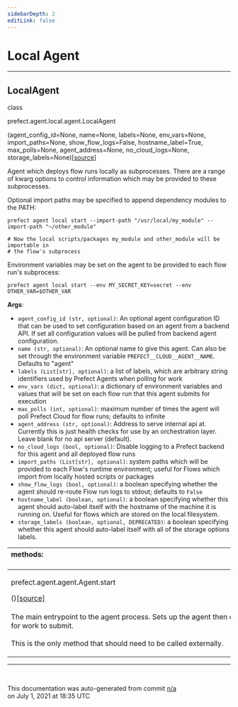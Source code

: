 ```yaml
---
sidebarDepth: 2
editLink: false
---
```

# Local Agent
---
 ## LocalAgent
 <div class='class-sig' id='prefect-agent-local-agent-localagent'><p class="prefect-sig">class </p><p class="prefect-class">prefect.agent.local.agent.LocalAgent</p>(agent_config_id=None, name=None, labels=None, env_vars=None, import_paths=None, show_flow_logs=False, hostname_label=True, max_polls=None, agent_address=None, no_cloud_logs=None, storage_labels=None)<span class="source"><a href="https://github.com/PrefectHQ/prefect/blob/master/src/prefect/agent/local/agent.py#L16">[source]</a></span></div>

Agent which deploys flow runs locally as subprocesses. There are a range of kwarg options to control information which may be provided to these subprocesses.

Optional import paths may be specified to append dependency modules to the PATH: 
```
prefect agent local start --import-path "/usr/local/my_module" --import-path "~/other_module"

# Now the local scripts/packages my_module and other_module will be importable in
# the flow's subprocess

```

Environment variables may be set on the agent to be provided to each flow run's subprocess: 
```
prefect agent local start --env MY_SECRET_KEY=secret --env OTHER_VAR=$OTHER_VAR

```

**Args**:     <ul class="args"><li class="args">`agent_config_id (str, optional)`: An optional agent configuration ID that can be used to set         configuration based on an agent from a backend API. If set all configuration values will be         pulled from backend agent configuration.     </li><li class="args">`name (str, optional)`: An optional name to give this agent. Can also be set through         the environment variable `PREFECT__CLOUD__AGENT__NAME`. Defaults to "agent"     </li><li class="args">`labels (List[str], optional)`: a list of labels, which are arbitrary string         identifiers used by Prefect Agents when polling for work     </li><li class="args">`env_vars (dict, optional)`: a dictionary of environment variables and values that will         be set on each flow run that this agent submits for execution     </li><li class="args">`max_polls (int, optional)`: maximum number of times the agent will poll Prefect Cloud         for flow runs; defaults to infinite     </li><li class="args">`agent_address (str, optional)`:  Address to serve internal api at. Currently this is         just health checks for use by an orchestration layer. Leave blank for no api server         (default).     </li><li class="args">`no_cloud_logs (bool, optional)`: Disable logging to a Prefect backend for this agent         and all deployed flow runs     </li><li class="args">`import_paths (List[str], optional)`: system paths which will be provided to each         Flow's runtime environment; useful for Flows which import from locally hosted         scripts or packages     </li><li class="args">`show_flow_logs (bool, optional)`: a boolean specifying whether the agent should         re-route Flow run logs to stdout; defaults to `False`     </li><li class="args">`hostname_label (boolean, optional)`: a boolean specifying whether this agent should         auto-label itself with the hostname of the machine it is running on.  Useful for         flows which are stored on the local filesystem.     </li><li class="args">`storage_labels (boolean, optional, DEPRECATED)`: a boolean specifying whether this agent should         auto-label itself with all of the storage options labels.</li></ul>

|methods: &nbsp;&nbsp;&nbsp;&nbsp;&nbsp;&nbsp;&nbsp;&nbsp;&nbsp;&nbsp;&nbsp;&nbsp;&nbsp;&nbsp;&nbsp;&nbsp;&nbsp;&nbsp;&nbsp;&nbsp;&nbsp;&nbsp;&nbsp;&nbsp;&nbsp;&nbsp;&nbsp;&nbsp;&nbsp;&nbsp;&nbsp;&nbsp;&nbsp;&nbsp;&nbsp;&nbsp;&nbsp;&nbsp;&nbsp;&nbsp;&nbsp;&nbsp;&nbsp;&nbsp;&nbsp;&nbsp;&nbsp;&nbsp;&nbsp;&nbsp;&nbsp;&nbsp;&nbsp;&nbsp;&nbsp;&nbsp;&nbsp;&nbsp;&nbsp;&nbsp;&nbsp;&nbsp;&nbsp;&nbsp;&nbsp;&nbsp;&nbsp;&nbsp;&nbsp;&nbsp;&nbsp;&nbsp;&nbsp;&nbsp;&nbsp;&nbsp;&nbsp;&nbsp;&nbsp;&nbsp;&nbsp;&nbsp;&nbsp;&nbsp;&nbsp;&nbsp;&nbsp;&nbsp;&nbsp;&nbsp;&nbsp;&nbsp;&nbsp;&nbsp;&nbsp;&nbsp;&nbsp;&nbsp;&nbsp;&nbsp;&nbsp;&nbsp;&nbsp;&nbsp;&nbsp;&nbsp;&nbsp;&nbsp;&nbsp;&nbsp;&nbsp;&nbsp;&nbsp;&nbsp;&nbsp;&nbsp;&nbsp;&nbsp;&nbsp;&nbsp;&nbsp;&nbsp;&nbsp;&nbsp;&nbsp;&nbsp;&nbsp;&nbsp;&nbsp;&nbsp;&nbsp;&nbsp;&nbsp;&nbsp;&nbsp;&nbsp;&nbsp;&nbsp;&nbsp;&nbsp;&nbsp;&nbsp;&nbsp;&nbsp;&nbsp;&nbsp;&nbsp;&nbsp;&nbsp;&nbsp;|
|:----|
 | <div class='method-sig' id='prefect-agent-agent-agent-start'><p class="prefect-class">prefect.agent.agent.Agent.start</p>()<span class="source"><a href="https://github.com/PrefectHQ/prefect/blob/master/src/prefect/agent/agent.py#L173">[source]</a></span></div>
<p class="methods">The main entrypoint to the agent process. Sets up the agent then continuously polls for work to submit.<br><br>This is the only method that should need to be called externally.</p>|

---
<br>


<p class="auto-gen">This documentation was auto-generated from commit <a href='https://github.com/PrefectHQ/prefect/commit/n/a'>n/a</a> </br>on July 1, 2021 at 18:35 UTC</p>